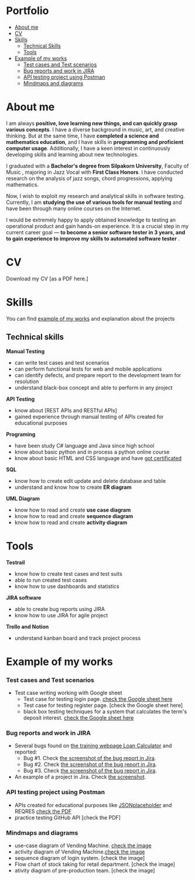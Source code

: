 # Portfolio

- [About me](https://github.com/kuamadee#about-me)
- [CV](https://github.com/kuamadee#cv)
- [Skills](https://github.com/kuamadee#skills)
    - [Technical Skills](https://github.com/kuamadee#technical-skills)
    - [Tools](https://github.com/kuamadee#tools)
- [Example of my works](https://github.com/kuamadee#example-of-my-works)
    - [Test cases and Test scenarios](https://github.com/kuamadee#test-cases-and-test-scenarios)
    - [Bug reports and work in JIRA](https://github.com/kuamadee#bug-reports-and-work-in-jira)
    - [API testing project using Postman](https://github.com/kuamadee#api-testing-project-using-postman)
    - [Mindmaps and diagrams](https://github.com/kuamadee#mindmaps-and-diagrams)

# About me

I am always **positive, love learning new things, and can quickly grasp various concepts**. I have a diverse background in music, art, and creative thinking. But at the same time, I have **completed a science and mathematics education**, and I have skills in **programming and proficient computer usage**. Additionally, I have a keen interest in continuously developing skills and learning about new technologies.

I graduated with a **Bachelor's degree from Silpakorn University**, Faculty of Music , majoring in Jazz Vocal with **First Class Honors**. I have conducted research on the analysis of jazz songs, chord progressions, applying mathematics.

Now, I wish to exploit my research and analytical skills in software testing. Currently, I am **studying the use of various tools for manual testing** and have been through many online courses on the Internet.

I would be extremely happy to apply obtained knowledge to testing an operational product and gain hands-on experience. It is a crucial step in my current career goal — **to become a senior software tester in 3 years, and to gain experience to improve my skills to automated software tester** .

# CV

Download my CV [as a PDF here.]

# Skills

You can find [example of my works](https://github.com/kuamadee#example-of-my-works) and explanation about the projects

## Technical skills

**Manual Testing**

- can write test cases and test scenarios
- can perform functional tests for web and mobile applications
- can identify defects, and prepare report to the development team for resolution
- understand black-box concept and able to perform in any project

**API Testing**

- know about [REST APIs and RESTful APIs]
- gained experience through manual testing of APIs created for educational purposes

**Programing**

- have been study C# language and Java since high school
- know about basic python and in process a python online course
- know about basic HTML and CSS language and have [got certificated](https://drive.google.com/file/d/1QSuMA5uqxzyfqCLr9-Y0I7OPCO6FrWdk/view?usp=drive_link)

**SQL**

- know how to create edit update and delete database and table
- understand and know how to create **ER diagram**

**UML Diagram**

- know how to read and create **use case diagram**
- know how to read and create **sequence diagram**
- know how to read and create **activity diagram**

# Tools

**Testrail**

- know how to create test cases and test suits
- able to run created test cases
- know how to use dashboards and statistics

**JIRA software**

- able to create bug reports using JIRA
- know how to use JIRA for agile project

**Trello and Notion**

- understand kanban board and track project process

# Example of my works

### Test cases and Test scenarios

- Test case writing working with Google sheet
    - Test case for testing login page. [check the Google sheet here](https://docs.google.com/spreadsheets/d/1Aygei39xarpsRjKmj53MEyEEOI8mDxm2_uO9I0f9a4o/edit?usp=sharing)
    - Test case for testing register page. [check the Google sheet here]
    - black box testing techniques for a system that calculates the term's deposit interest. [check the Google sheet here](https://docs.google.com/spreadsheets/d/1lL82MaxnvUuGZPZyfk9rOsZzQdSMdGCj0J-FRQRILSk/edit?usp=sharing)

### Bug reports and work in JIRA

- Several bugs found on [the training webpage Loan Calculator](http://creditcalculator.pointschool.ru/) and reported:
    - Bug #1. Check [the screenshot of the bug report in Jira](https://drive.google.com/file/d/1Ypqw992_r6YgXNdqslH1FVW3Y33sT6ip/view?usp=sharing).
    - Bug #2. Check [the screenshot of the bug report in Jira](https://drive.google.com/file/d/15KB2fIqWO4uIUbAMejk8ZZrkpPfJzz1m/view?usp=sharing).
    - Bug #3. Check [the screenshot of the bug report in Jira](https://drive.google.com/file/d/1Qn_Fe5gwdEQ-f4PKpg115CZaWl3_N705/view?usp=sharing).
- An example of a project in Jira. Check [the screenshot](https://drive.google.com/file/d/1uN7R4SGWYZ0zn45id8_CeSzs4sn68BWq/view?usp=sharing).

### API testing project using Postman

- APIs created for educational purposes like [JSONplaceholder](https://jsonplaceholder.typicode.com/) and REQRES [check the PDF](https://drive.google.com/file/d/1qFSp3OYBziaZmQ2GbLqK1yNdTKi5YGZv/view?usp=drive_link)
- practice testing GitHub API [check the PDF]

### Mindmaps and diagrams
- use-case diagram of Vending Machine. [check the image](https://drive.google.com/file/d/1BTqLp-PzgrVgZt2_eWzmibwT0d2lMupQ/view?usp=drive_link)
- activity diagram of Vending Machine.[check the image](https://drive.google.com/file/d/1mB7kaYIBPXPyH-r9Mw6XbIkK_tuyxKzs/view?usp=drive_link)
- sequence diagram of login system. [check the image]
- Flow chart of stock taking for retail department. [check the image]
- ativity diagram of pre-production team. [check the image]
